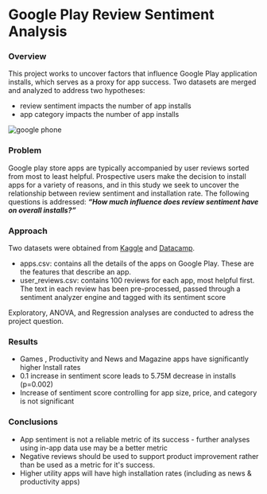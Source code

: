 # Google Play Review Sentiment Analysis

### Overview
This project works to uncover factors that influence Google Play application installs, which serves as a proxy for app success. Two datasets are merged and analyzed to address two hypotheses: 

- review sentiment impacts the number of app installs
- app category impacts the number of app installs

![google phone](https://images.unsplash.com/photo-1612442443556-09b5b309e637?ixlib=rb-1.2.1&ixid=MnwxMjA3fDB8MHxwaG90by1wYWdlfHx8fGVufDB8fHx8&auto=format&fit=crop&w=2070&q=80)

### Problem
Google play store apps are typically accompanied by user reviews sorted from most to least helpful. Prospective users make the decision to install apps for a variety of reasons, and in this study we seek to uncover the relationship between review sentiment and installation rate. The following questions is addressed: <b><i>“How much influence does review sentiment have on overall installs?”</b></i>

### Approach
Two datasets were obtained from [Kaggle](https://www.kaggle.com/datasets/yassershrief/goggle-play-data) and [Datacamp](https://projects.datacamp.com/projects/1197).

- apps.csv: contains all the details of the apps on Google Play. These are the features that describe an app.
- user_reviews.csv: contains 100 reviews for each app, most helpful first. The text in each review has been pre-processed, passed through a sentiment analyzer engine and tagged with its sentiment score

Exploratory, ANOVA, and Regression analyses are conducted to adress the project question.

### Results
- Games , Productivity and News and Magazine apps have significantly higher Install rates 
- 0.1 increase in sentiment score leads to 5.75M decrease in installs (p=0.002)
- Increase of sentiment score controlling for app size, price, and category is not significant

### Conclusions
- App sentiment is not a reliable metric of its success - further analyses using in-app data use may be a better metric
- Negative reviews should be used to support product improvement rather than be used as a metric for it's success.
- Higher utility apps will have high installation rates (including as news & productivity apps)
